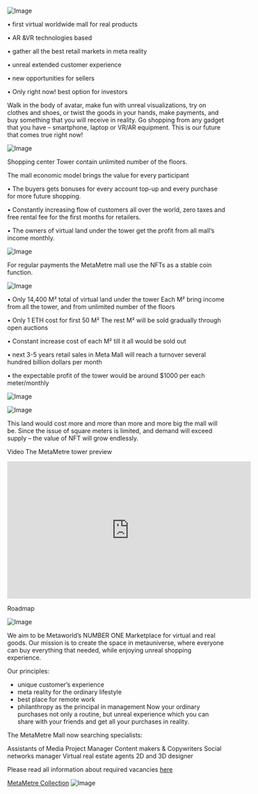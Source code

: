 ![Image](https://github.com/MetaMetre/welcome/blob/master/Images/What-Is-The-Metaverse-An-Easy-Explanation-For-Anyone-600x400.png?raw=true)

•	first virtual worldwide mall for real products

•	AR &VR technologies based

•	gather all the best retail markets in meta reality

•	unreal extended customer experience

•	new opportunities for sellers

•	Only right now! best option for investors 

Walk in the body of avatar, make fun with unreal visualizations, try on clothes and shoes, or twist the goods in your hands, make payments, and buy something that you will receive in reality.
Go shopping from any gadget that you have – smartphone, laptop or VR/AR equipment.
This is our future that comes true right now!

![Image](https://raw.githubusercontent.com/MetaMetre/welcome/18b7bd2d65572d3b3b3d4cca2f2f284c653a0f4c/Images/001.jpg)

Shopping center Tower contain unlimited number of the floors.

The mall economic model brings the value for every participant

•	The buyers gets bonuses for every account top-up and every purchase for more future shopping.

•	Constantly increasing flow of customers all over the world, zero taxes and free rental fee for the first months for retailers.

•	The owners of virtual land under the tower get the profit from all mall’s income monthly.

![Image](https://raw.githubusercontent.com/MetaMetre/welcome/18b7bd2d65572d3b3b3d4cca2f2f284c653a0f4c/Images/004.jpg)

For regular payments the MetaMetre mall use the NFTs as a stable coin function.

![Image](https://raw.githubusercontent.com/MetaMetre/welcome/18b7bd2d65572d3b3b3d4cca2f2f284c653a0f4c/Images/010.jpg)

•	Only 14,400 М² total of virtual land under the tower
Each М² bring income from all the tower, and from unlimited number of the floors

•	Only 1 ETH cost for first 50 М²
The rest М² will be sold gradually through open auctions

•	Constant increase cost of each М² till it all would be sold out

•	next 3-5 years retail sales in Meta Mall will reach a turnover several hundred billion dollars per month

•	the expectable profit of the tower would be around $1000 per each meter/monthly

![Image](https://github.com/MetaMetre/welcome/blob/master/Images/sweet-ice-cream-photography-97452-unsplash22222.png?raw=true)

![Image](https://github.com/MetaMetre/welcome/blob/master/Images/S16.jpg?raw=true)

This land would cost more and more than more and more big the mall will be. Since the issue of square meters is limited, and demand will exceed supply – the value of NFT will grow endlessly.


Video The MetaMetre tower preview

<iframe width="560" height="315" src="https://www.youtube.com/embed/EXs9evNsCSU" frameborder="0" allow="autoplay; encrypted-media" allowfullscreen></iframe>

Roadmap

![Image](https://raw.githubusercontent.com/MetaMetre/welcome/18b7bd2d65572d3b3b3d4cca2f2f284c653a0f4c/Images/RMpart8.jpg)



We aim to be Metaworld’s NUMBER ONE Marketplace for virtual and real goods. 
Our mission is to create the space in metauniverse, where everyone can buy everything that needed, while enjoying unreal shopping experience. 


Our principles:
-	unique customer’s experience
-	meta reality for the ordinary lifestyle
-	best place for remote work
-	philanthropy as the principal in management
Now your ordinary purchases not only a routine, but unreal experience which you can share with your friends and get all your purchases in reality. 

The MetaMetre Mall now searching specialists:

Assistants of Media Project Manager
Content makers & Copywriters
Social networks manager
Virtual real estate agents
2D and 3D designer

Please read all information about required vacancies [here](https://www.linkedin.com/in/metametre/)




[MetaMetre Collection](https://opensea.io/MetaMetre) 
![Image](https://raw.githubusercontent.com/MetaMetre/welcome/master/Images/logo.png)
